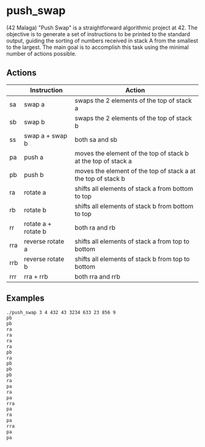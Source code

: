 # push_swap
(42 Malaga) "Push Swap" is a straightforward algorithmic project at 42. The objective is to generate a set of instructions to be printed to the standard output, guiding the sorting of numbers received in stack A from the smallest to the largest. The main goal is to accomplish this task using the minimal number of actions possible.

## Actions
|      | Instruction         | Action                                                |
|------|---------------------|-------------------------------------------------------|
| sa   | swap a              | swaps the 2 elements of the top of stack a            |
| sb   | swap b              | swaps the 2 elements of the top of stack b             |
| ss   | swap a + swap b     | both sa and sb                                        |
| pa   | push a              | moves the element of the top of stack b at the top of stack a |
| pb   | push b              | moves the element of the top of stack a at the top of stack b |
| ra   | rotate a            | shifts all elements of stack a from bottom to top     |
| rb   | rotate b            | shifts all elements of stack b from bottom to top     |
| rr   | rotate a + rotate b | both ra and rb                                        |
| rra  | reverse rotate a    | shifts all elements of stack a from top to bottom     |
| rrb  | reverse rotate b    | shifts all elements of stack b from top to bottom     |
| rrr  | rra + rrb             | both rra and rrb                                    |

## Examples
```bash
./push_swap 3 4 432 43 3234 633 23 856 9
pb
pb
ra
ra
ra
ra
pb
ra
pb
pb
pb
ra
pa
ra
pa
rra
pa
ra
pa
rra
pa
pa
```
